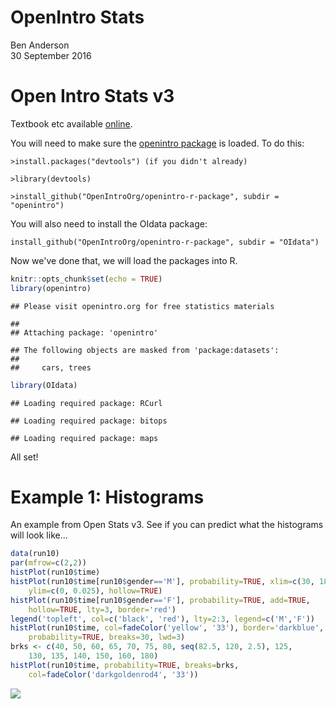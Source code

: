 # OpenIntro Stats
Ben Anderson  
30 September 2016  

# Open Intro Stats v3
Textbook etc available [online](https://www.openintro.org/stat/textbook.php?stat_book=os).

You will need to make sure the [openintro package](https://github.com/OpenIntroOrg/openintro-r-package) is loaded. To do this:

`>install.packages("devtools") (if you didn't already)`

`>library(devtools)`

`>install_github("OpenIntroOrg/openintro-r-package", subdir = "openintro")`

You will also need to install the OIdata package:

`install_github("OpenIntroOrg/openintro-r-package", subdir = "OIdata")`

Now we've done that, we will load the packages into R.


```r
knitr::opts_chunk$set(echo = TRUE)
library(openintro)
```

```
## Please visit openintro.org for free statistics materials
```

```
## 
## Attaching package: 'openintro'
```

```
## The following objects are masked from 'package:datasets':
## 
##     cars, trees
```

```r
library(OIdata)
```

```
## Loading required package: RCurl
```

```
## Loading required package: bitops
```

```
## Loading required package: maps
```

All set!

# Example 1: Histograms
An example from Open Stats v3. See if you can predict what the histograms will look like...


```r
data(run10)
par(mfrow=c(2,2))
histPlot(run10$time)
histPlot(run10$time[run10$gender=='M'], probability=TRUE, xlim=c(30, 180),
	ylim=c(0, 0.025), hollow=TRUE)
histPlot(run10$time[run10$gender=='F'], probability=TRUE, add=TRUE,
	hollow=TRUE, lty=3, border='red')
legend('topleft', col=c('black', 'red'), lty=2:3, legend=c('M','F'))
histPlot(run10$time, col=fadeColor('yellow', '33'), border='darkblue',
	probability=TRUE, breaks=30, lwd=3)
brks <- c(40, 50, 60, 65, 70, 75, 80, seq(82.5, 120, 2.5), 125,
	130, 135, 140, 150, 160, 180)
histPlot(run10$time, probability=TRUE, breaks=brks,
	col=fadeColor('darkgoldenrod4', '33'))
```

![](openintro_stats_files/figure-html/histPlot_example_1-1.png)<!-- -->
